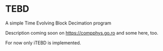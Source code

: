 # TEBD
A simple Time Evolving Block Decimation program

Description coming soon on https://compphys.go.ro and some here, too.

For now only iTEBD is implemented.
